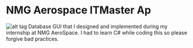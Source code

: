 # NMG Aerospace ITMaster Ap
![alt tag](http://www.nmgaerospace.com/wp-content/uploads/2014/11/NMGAerospace_web-e1415574854644.png)
Database GUI that I designed and implemented during my internship at NMG AeroSpace.
I had to learn C# while coding this so please forgive bad practices.
